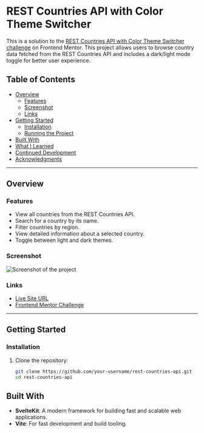 # REST Countries API with Color Theme Switcher

This is a solution to the [REST Countries API with Color Theme Switcher challenge](https://www.frontendmentor.io/challenges/rest-countries-api-with-color-theme-switcher-5cacc469fec04111f7b848ca) on Frontend Mentor. This project allows users to browse country data fetched from the REST Countries API and includes a dark/light mode toggle for better user experience.

## Table of Contents

- [Overview](#overview)
  - [Features](#features)
  - [Screenshot](#screenshot)
  - [Links](#links)
- [Getting Started](#getting-started)
  - [Installation](#installation)
  - [Running the Project](#running-the-project)
- [Built With](#built-with)
- [What I Learned](#what-i-learned)
- [Continued Development](#continued-development)
- [Acknowledgments](#acknowledgments)

---

## Overview

### Features

- View all countries from the REST Countries API.
- Search for a country by its name.
- Filter countries by region.
- View detailed information about a selected country.
- Toggle between light and dark themes.

### Screenshot

![Screenshot of the project](./screenshot.png)

### Links

- [Live Site URL](#) <!-- Add your live site link here -->
- [Frontend Mentor Challenge](https://www.frontendmentor.io/challenges/rest-countries-api-with-color-theme-switcher-5cacc469fec04111f7b848ca)

---

## Getting Started

### Installation

1. Clone the repository:
   ```bash
   git clone https://github.com/your-username/rest-countries-api.git
   cd rest-countries-api

## Built With

- **SvelteKit**: A modern framework for building fast and scalable web applications.
- **Vite**: For fast development and build tooling.
